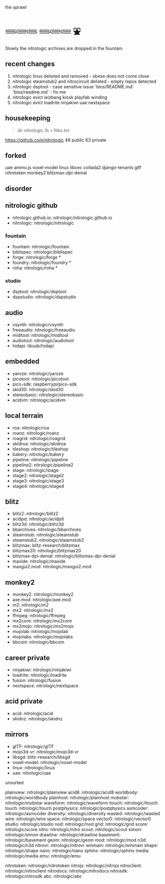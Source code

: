the sprawl

# 𓄷𓄲𓄵 𓄷𓄲𓄲 ⛲

Slowly the nitrologic archives are dropped in the fountain.

## recent changes

1. nitrologic linux delisted and removed - obese does not come close
2. nitrologic steamstub2 and nitrocircuit delisted - empty repos detected
3. nitrologic dsptool - case sensitive issue 'bios/README.md' 'bios/readme.md' - fix me
4. nitrologic evict wizbang kiosk playfab winding
5. nitrologic evict loadrite ninjakiwi uae nextspace

## housekeeping

> dir nitrologic /b > files.txt

https://github.com/nitrologic
48 public
63 private

## forked

uae ammo.js voxel-model linux libcec collada2 django-tenants
gltf nitrotoken monkey2 blitzmax-dpi-denial

## disorder

## nitrologic github

- nitrologic.github.io: nitrologic/nitrologic.github.io
- nitrologic: nitrologic/nitrologic

### fountain

- fountain: nitrologic/fountain
- biblispec: nitrologic/biblispec
- forge: nitrologic/forge *
- foundry: nitrologic/foundry *
- roha: nitrologic/roha *

### studio

- dsptool: nitrologic/dsptool
- dspstudio: nitrologic/dspstudio

## audio

- vsynth: nitrologic/vsynth
- freeaudio: nitrologic/freeaudio
- miditool: nitrologic/miditool
- audiotool: nitrologic/audiotool
- hidapi: libusb/hidapi

## embedded

- yaroze: nitrologic/yaroze
- picotool: nitrologic/picotool
- pico-sdk: raspberrypi/pico-sdk
- skid30: nitrologic/skid30
- stereobasic: nitrologic/stereobasic
- acidvm: nitrologic/acidvm

## local terrain

- roa: nitrologic/roa
- roanz: nitrologic/roanz
- roagrid: nitrologic/roagrid
- skidroa: nitrologic/skidroa
- tileshop: nitrologic/tileshop
- bakery: nitrologic/bakery
- pipeline: nitrologic/pipeline
- pipeline2: nitrologic/pipeline2
- stage: nitrologic/stage
- stage2: nitrologic/stage2
- stage3: nitrologic/stage3
- stage4: nitrologic/stage4

## blitz

- blitz2: nitrologic/blitz2
- acidpd: nitrologic/acidpd
- blitz3d: nitrologic/blitz3d
- bbarchives: nitrologic/bbarchives
- steamstub: nitrologic/steamstub
- steamstub2: nitrologic/steamstub2
- blitzmax: blitz-research/blitzmax
- blitzmax20: nitrologic/blitzmax20
- blitzmax-dpi-denial: nitrologic/blitzmax-dpi-denial
- maxide: nitrologic/maxide
- maxgui2.mod: nitrologic/maxgui2.mod

## monkey2

- monkey2: nitrologic/monkey2
- axe.mod: nitrologic/axe.mod
- m2: nitrologic/m2
- mx2: nitrologic/mx2
- ffmpeg: nitrologic/ffmpeg
- mx2core: nitrologic/mx2core
- mx2mojo: nitrologic/mx2mojo
- mojolab: nitrologic/mojolab
- mojolabs: nitrologic/mojolabs
- bbcom: nitrologic/bbcom

## career private

- ninjakiwi: nitrologic/ninjakiwi
- loadrite: nitrologic/loadrite
- fusion: nitrologic/fusion
- nextspace: nitrologic/nextspace

## acid private

- acid: nitrologic/acid
- skidnz: nitrologic/skidnz

## mirrors

- glTF: nitrologic/glTF
- mojo3d-vr: nitrologic/mojo3d-vr
- libsgd: blitz-research/libsgd
- voxel-model: nitrologic/voxel-model
- linux: nitrologic/linux
- uae: nitrologic/uae

unsorted

plainview: nitrologic/plainview
acid8: nitrologic/acid8
worldbody: nitrologic/worldbody
plainhost: nitrologic/plainhost
mobstar: nitrologic/mobstar
waveform: nitrologic/waveform
itouch: nitrologic/itouch
touch: nitrologic/touch
postphysics: nitrologic/postphysics
asmcoder: nitrologic/asmcoder
diversity: nitrologic/diversity
wasted: nitrologic/wasted
wire: nitrologic/wire
space: nitrologic/space
vector0: nitrologic/vector0
studio: nitrologic/studio
nod: nitrologic/nod
grid: nitrologic/grid
score: nitrologic/score
nitro: nitrologic/nitro
scout: nitrologic/scout
simon: nitrologic/simon
drawline: nitrologic/drawline
basement: nitrologic/basement
geom: nitrologic/geom
mod: nitrologic/mod
n3d: nitrologic/n3d
nitrovr: nitrologic/nitrovr
winmain: nitrologic/winmain
shape: nitrologic/shape
nano: nitrologic/nano
sphinx: nitrologic/sphinx
media: nitrologic/media
emu: nitrologic/emu

nitrotoken: nitrologic/nitrotoken
nitrojs: nitrologic/nitrojs
nitroclient: nitrologic/nitroclient
nitrodocs: nitrologic/nitrodocs
nitrosdk: nitrologic/nitrosdk
abc: nitrologic/abc
